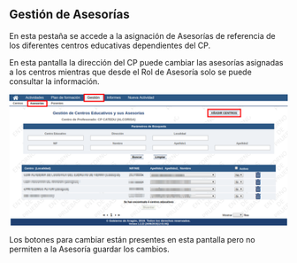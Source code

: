 ## Gestión de Asesorías

En esta pestaña se accede a la asignación de Asesorías de referencia de los diferentes centros educativas dependientes del CP.

En esta pantalla la dirección del CP puede cambiar las asesorías asignadas a los centros  mientras que desde el Rol de Asesoría solo se puede consultar la información.

![](https://raw.githubusercontent.com/catedu/manualdoceo/master/assets/seleccion-773.png)

Los botones para cambiar están presentes en esta pantalla pero no permiten a la Asesoría guardar los cambios.


